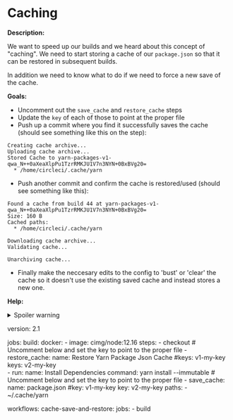 # Caching

**Description:**

We want to speed up our builds and we heard about this concept of "caching". We need to start storing a cache of our `package.json` so that it can be restored in subsequent builds.

In addition we need to know what to do if we need to force a new save of the cache.

**Goals:**

- Uncomment out the `save_cache` and `restore_cache` steps
- Update the `key` of each of those to point at the proper file
- Push up a commit where you find it successfully saves the cache (should see something like this on the step):

```
Creating cache archive...
Uploading cache archive...
Stored Cache to yarn-packages-v1-qwa_N++0aXeaXlpPu1TzrRMKJU1V7n3NYN+0BxBVg20=
  * /home/circleci/.cache/yarn
```

- Push another commit and confirm the cache is restored/used (should see something like this):

```
Found a cache from build 44 at yarn-packages-v1-qwa_N++0aXeaXlpPu1TzrRMKJU1V7n3NYN+0BxBVg20=
Size: 160 B
Cached paths:
  * /home/circleci/.cache/yarn

Downloading cache archive...
Validating cache...

Unarchiving cache...
```

- Finally make the neccesary edits to the config to 'bust' or 'clear' the cache so it doesn't use the existing saved cache and instead stores a new one.

**Help:**
<details>
  <summary>Spoiler warning</summary>

  * https://circleci.com/docs/2.0/caching/
  * https://circleci.com/docs/2.0/yarn/#caching
  * https://circleci.com/docs/2.0/caching/#clearing-cache
  
</details>

version: 2.1

jobs:
  build:
    docker:
      - image: cimg/node:12.16
    steps:
      - checkout
      # Uncomment below and set the key to point to the proper file
      - restore_cache:
          name: Restore Yarn Package Json Cache
          #keys: v1-my-key
          keys:  v2-my-key          
      - run:
          name: Install Dependencies
          command: yarn install --immutable
      # Uncomment below and set the key to point to the proper file
      - save_cache:
          name: package.json
          #key: v1-my-key
          key: v2-my-key
          paths:
            - ~/.cache/yarn

workflows:
  cache-save-and-restore:
    jobs:
      - build

